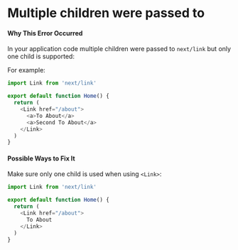 # Multiple children were passed to <Link>

#### Why This Error Occurred

In your application code multiple children were passed to `next/link` but only one child is supported:

For example:

```js
import Link from 'next/link'

export default function Home() {
  return (
    <Link href="/about">
      <a>To About</a>
      <a>Second To About</a>
    </Link>
  )
}
```

#### Possible Ways to Fix It

Make sure only one child is used when using `<Link>`:

```js
import Link from 'next/link'

export default function Home() {
  return (
    <Link href="/about">
      To About
    </Link>
  )
}
```
